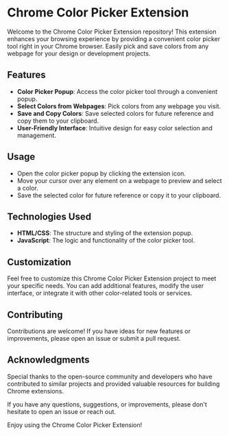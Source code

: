 # Chrome Color Picker Extension

Welcome to the Chrome Color Picker Extension repository! This extension enhances your browsing experience by providing a convenient color picker tool right in your Chrome browser. Easily pick and save colors from any webpage for your design or development projects.

## Features

- **Color Picker Popup**: Access the color picker tool through a convenient popup.
- **Select Colors from Webpages**: Pick colors from any webpage you visit.
- **Save and Copy Colors**: Save selected colors for future reference and copy them to your clipboard.
- **User-Friendly Interface**: Intuitive design for easy color selection and management.

## Usage

- Open the color picker popup by clicking the extension icon.
- Move your cursor over any element on a webpage to preview and select a color.
- Save the selected color for future reference or copy it to your clipboard.

## Technologies Used

- **HTML/CSS**: The structure and styling of the extension popup.
- **JavaScript**: The logic and functionality of the color picker tool.

## Customization

Feel free to customize this Chrome Color Picker Extension project to meet your specific needs. You can add additional features, modify the user interface, or integrate it with other color-related tools or services.

## Contributing

Contributions are welcome! If you have ideas for new features or improvements, please open an issue or submit a pull request.

## Acknowledgments

Special thanks to the open-source community and developers who have contributed to similar projects and provided valuable resources for building Chrome extensions.

If you have any questions, suggestions, or improvements, please don't hesitate to open an issue or reach out.

Enjoy using the Chrome Color Picker Extension!
